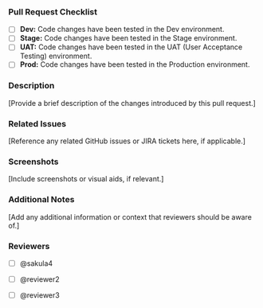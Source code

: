 ### Pull Request Checklist

- [ ] **Dev:** Code changes have been tested in the Dev environment.
- [ ] **Stage:** Code changes have been tested in the Stage environment.
- [ ] **UAT:** Code changes have been tested in the UAT (User Acceptance Testing) environment.
- [ ] **Prod:** Code changes have been tested in the Production environment.

### Description

[Provide a brief description of the changes introduced by this pull request.]

### Related Issues

[Reference any related GitHub issues or JIRA tickets here, if applicable.]

### Screenshots

[Include screenshots or visual aids, if relevant.]

### Additional Notes

[Add any additional information or context that reviewers should be aware of.]

### Reviewers

- [ ] @sakula4
- [ ] @reviewer2
- [ ] @reviewer3

